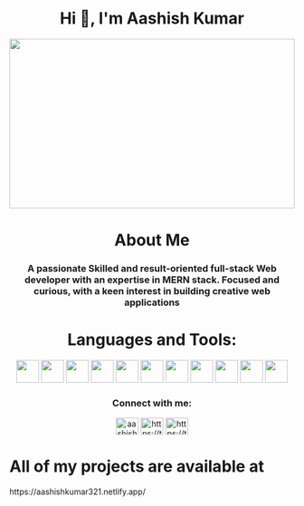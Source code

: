 <h1 align="center">Hi 👋, I'm Aashish Kumar</h1>
<p align="center">
<img src="https://media.giphy.com/media/L8K62iTDkzGX6/giphy.gif" width="100%" height="300" align="center"/>
</p>
<!--   ![](https://media.giphy.com/media/L8K62iTDkzGX6/giphy.gif) -->

<h1 align="center">About Me</h1>
<h3 align="center">A passionate Skilled and result-oriented full-stack Web developer with an expertise in MERN stack. Focused and curious, with a keen interest in building creative web applications</h3>

<!-- 🌱 I’m currently learning **MERN Stack** -->
<!-- https://media.giphy.com/media/L8K62iTDkzGX6/giphy.gif -->
<h1 align="center">Languages and Tools:</h1>

<p align=center>
<img src="https://img.shields.io/badge/-javaScript-FF0000?style=for-the-badge&logo=javascript" height="40px" />
 <img src="https://img.shields.io/badge/-Express-FF0000?style=for-the-badge&logo=express" height="40px"/>
  <img src="https://img.shields.io/badge/-React-FF0000?style=for-the-badge&logo=react" height="40px"/>
 <img src="https://img.shields.io/badge/-Redux-FF0000?style=for-the-badge&logo=redux" height="40px"/>
    <img src="https://img.shields.io/badge/-Node Js-FF0000?style=for-the-badge&logo=node.js" height="40px"/>
    <img src="https://img.shields.io/badge/-Mongo Db-FF0000?style=for-the-badge&logo=mongodb" height="40px"/>
    <img src="https://img.shields.io/badge/-HTML-FF0000?style=for-the-badge&logo=html5" height="40px"/>
     <img src="https://img.shields.io/badge/-css-FF0000?style=for-the-badge&logo=css" height="40px"/>
  <img src="https://img.shields.io/badge/-npm-FF0000?style=for-the-badge&logo=npm" height="40px"/>
 <img src="https://img.shields.io/badge/-Git-FF0000?style=for-the-badge&logo=git" height="40px"/>
 <img src="https://img.shields.io/badge/-Postman-FF0000?style=for-the-badge&logo=postman" height="40px"/>



<!-- <img src="https://img.shields.io/badge/-HTML5-007FFF?style=for-the-badge&logo=html5"/>
<img src="https://img.shields.io/badge/-CSS-0000FF?style=for-the-badge&logo=css3"/> -->

<!--END_SECTION:colourise-->






<h3 align="center">Connect with me:</h3>
<p align="center">
    <a href="https://linkedin.com/in/aashish-kumar-bba836190" target="blank"><img align="center" src="https://raw.githubusercontent.com/rahuldkjain/github-profile-readme-generator/master/src/images/icons/Social/linked-in-alt.svg" alt="aashish-kumar-bba836190" height="30" width="40" /></a>
    <a href="https://twitter.com/aashish8118" target="blank"><img align="center" src="https://raw.githubusercontent.com/rahuldkjain/github-profile-readme-generator/master/src/images/icons/Social/twitter.svg" alt="https://twitter.com/aashish8118" height="30" width="40" /></a>
    <a href="mailto:aashish.kumar.ak143@gmail.com" target="blank"><img align="center" src="https://img.icons8.com/external-nawicon-outline-color-nawicon/2x/external-email-communication-nawicon-outline-color-nawicon-2.png" alt="https://twitter.com/aashish8118" height="30" width="40" /></a>
</p>
<h1>All of my projects are available at</h1> https://aashishkumar321.netlify.app/

<!-- <p align="center" ; "><img align="center " src="https://github-readme-stats.vercel.app/api/top-langs?username=aashishkumar321&show_icons=true&locale=en&layout=compact " alt="aashishkumar321 " /></p> -->
